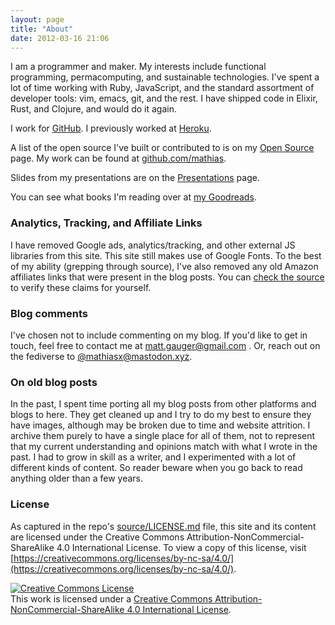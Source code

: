 ```yaml
---
layout: page
title: "About"
date: 2012-03-16 21:06
---
```


I am a programmer and maker. My interests include functional programming, permacomputing, and sustainable technologies. I've spent a lot of time working with Ruby, JavaScript, and the standard assortment of developer tools: vim, emacs, git, and the rest. I have shipped code in Elixir, Rust, and Clojure, and would do it again.

I work for [GitHub](https://www.github.com). I previously worked at [Heroku](https://www.heroku.com).

A list of the open source I've built or contributed to is on my [Open Source](/open-source) page. My work can be found at [github.com/mathias](https://github.com/mathias).

Slides from my presentations are on the [Presentations](/presentations) page.

You can see what books I'm reading over at [my Goodreads](https://www.goodreads.com/mathiasx).

### Analytics, Tracking, and Affiliate Links

I have removed Google ads, analytics/tracking, and other external JS libraries from this site. This site still makes use of Google Fonts. To the best of my ability (grepping through source), I've also removed any old Amazon affiliates links that were present in the blog posts. You can [check the source](https://github.com/mathias/mathias.github.com) to verify these claims for yourself.

### Blog comments

I've chosen not to include commenting on my blog. If you'd like to get in touch, feel free to contact me at [matt.gauger@gmail.com](mailto:matt.gauger@gmail.com) . Or, reach out on the fediverse to <a rel="me" href="https://mastodon.xyz/@mathiasx">@mathiasx@mastodon.xyz</a>.

### On old blog posts

In the past, I spent time porting all my blog posts from other platforms and blogs to here. They get cleaned up and I try to do my best to ensure they have images, although may be broken due to time and website attrition. I archive them purely to have a single place for all of them, not to represent that my current understanding and opinions match with what I wrote in the past. I had to grow in skill as a writer, and I experimented with a lot of different kinds of content. So reader beware when you go back to read anything older than a few years.

### License

As captured in the repo's [source/LICENSE.md](https://raw.githubusercontent.com/mathias/mathias.github.com/source/source/LICENSE.md) file, this site and its content are licensed under the Creative Commons Attribution-NonCommercial-ShareAlike 4.0 International License. To view a copy of this license, visit [https://creativecommons.org/licenses/by-nc-sa/4.0/](https://creativecommons.org/licenses/by-nc-sa/4.0/).

<a rel="license" href="https://creativecommons.org/licenses/by-nc-sa/4.0/"><img alt="Creative Commons License" style="border-width:0" src="https://i.creativecommons.org/l/by-nc-sa/4.0/88x31.png" /></a><br />This work is licensed under a <a rel="license" href="https://creativecommons.org/licenses/by-nc-sa/4.0/">Creative Commons Attribution-NonCommercial-ShareAlike 4.0 International License</a>.
